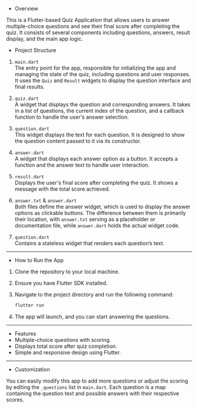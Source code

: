 - Overview

This is a Flutter-based Quiz Application that allows users to answer multiple-choice questions and see their final score after completing the quiz. It consists of several components including questions, answers, result display, and the main app logic.

- Project Structure
1. `main.dart`  
   The entry point for the app, responsible for initializing the app and managing the state of the quiz, including questions and user responses. It uses the `Quiz` and `Result` widgets to display the question interface and final results.

2. `quiz.dart`  
   A widget that displays the question and corresponding answers. It takes in a list of questions, the current index of the question, and a callback function to handle the user's answer selection.

3. `question.dart`  
   This widget displays the text for each question. It is designed to show the question content passed to it via its constructor.

4. `answer.dart`  
   A widget that displays each answer option as a button. It accepts a function and the answer text to handle user interaction.

5. `result.dart`  
   Displays the user's final score after completing the quiz. It shows a message with the total score achieved.

6. `answer.txt` & `answer.dart`  
   Both files define the answer widget, which is used to display the answer options as clickable buttons. The difference between them is primarily their location, with `answer.txt` serving as a placeholder or documentation file, while `answer.dart` holds the actual widget code.

7. `question.dart`  
   Contains a stateless widget that renders each question’s text.

---

- How to Run the App

1. Clone the repository to your local machine.
2. Ensure you have Flutter SDK installed.
3. Navigate to the project directory and run the following command:
   
   ```bash
   flutter run
   ```

4. The app will launch, and you can start answering the questions.

---

- Features
- Multiple-choice questions with scoring.
- Displays total score after quiz completion.
- Simple and responsive design using Flutter.

---

- Customization

You can easily modify this app to add more questions or adjust the scoring by editing the `_questions` list in `main.dart`. Each question is a map containing the question text and possible answers with their respective scores.
